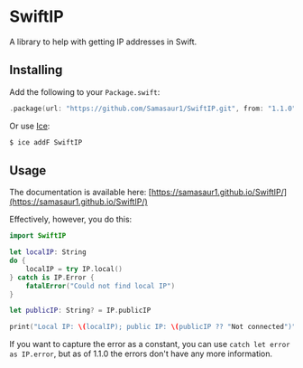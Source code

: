 # SwiftIP

A library to help with getting IP addresses in Swift.

## Installing

Add the following to your `Package.swift`:
```swift
.package(url: "https://github.com/Samasaur1/SwiftIP.git", from: "1.1.0"),
```

Or use [Ice](https://github.com/jakeheis/Ice):
```sh
$ ice addF SwiftIP
```

## Usage

The documentation is available here: [https://samasaur1.github.io/SwiftIP/](https://samasaur1.github.io/SwiftIP/)

Effectively, however, you do this:
```swift
import SwiftIP

let localIP: String
do {
    localIP = try IP.local()
} catch is IP.Error {
    fatalError("Could not find local IP")
}

let publicIP: String? = IP.publicIP

print("Local IP: \(localIP); public IP: \(publicIP ?? "Not connected")")
```

If you want to capture the error as a constant, you can use `catch let error as IP.error`, but as of 1.1.0 the errors don't have any more information.
